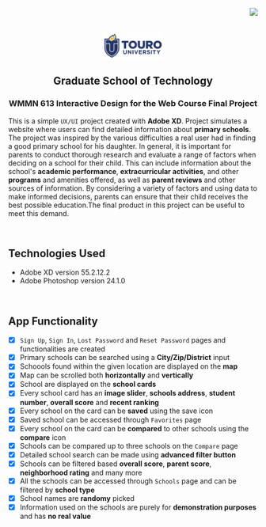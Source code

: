<p align="right"><img src="https://img.shields.io/badge/License-MIT-yellow.svg"></p>

<!-- PROJECT LOGO -->
<br/>
<div align="center">
    <img src="images/touro-university-logo-blue.png" width=120 alt="Touro University Logo">
    <h2 align="center">Graduate School of Technology</h2>
    <h3 align="center">WMMN 613 Interactive Design for the Web Course Final Project</h3>
</div>

This is a simple `UX/UI` project created with **Adobe XD**. Project simulates a website where users can find detailed information about **primary schools**. The project was inspired by the various difficulties a real user had in finding a good primary school for his daughter. In general, it is important for parents to conduct thorough research and evaluate a range of factors when deciding on a school for their child. This can include information about the school's **academic performance**, **extracurricular activities**, and other **programs** and amenities offered, as well as **parent reviews** and other sources of information. By considering a variety of factors and using data to make informed decisions, parents can ensure that their child receives the best possible education.The final product in this project can be useful to meet this demand.

<br/>

## Technologies Used
 - Adobe XD version 55.2.12.2
 - Adobe Photoshop version 24.1.0
<br/>

## App Functionality

- [x] `Sign Up`, `Sign In`, `Lost Password` and `Reset Password` pages and functionalities are created
- [x] Primary schools can be searched using a **City/Zip/District** input
- [x] Schoools found within the given location are displayed on the **map**
- [x] Map can be scrolled both **horizontally** and **vertically**
- [x] School are displayed on the **school cards** 
- [x] Every school card has an **image slider**, **schools address**, **student number**, **overall score** and **recent ranking**
- [x] Every school on the card can be **saved** using the save icon
- [x] Saved school can be accessed through `Favorites` page
- [x] Every school on the card can be **compared** to other schools using the **compare** icon
- [x] Schools can be compared up to three schools on the `Compare` page
- [x] Detailed school search can be made using **advanced filter button** 
- [x] Schools can be filtered based **overall score**, **parent score**, **neighborhood rating** and many more
- [x] All the schools can be accessed through `Schools` page and can be filtered by **school type**
- [x] School names are **randomy** picked
- [x] Information used on the schools are purely for **demonstration purposes** and has **no real value**

<br/>

